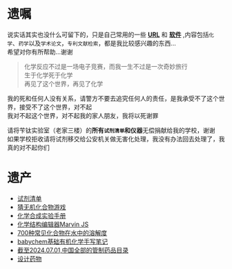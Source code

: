 # 遗嘱

说实话其实也没什么可留下的，只是自己常用的一些 **[URL](docx/URL.md)** 和 **[软件](https://github.com/Benzyl-titanium/Benzyl-titanium-will/releases/tag/app)** ,内容包括`化学`、`药学`以及`学术论文`，`专利文献检索`，都是我比较感兴趣的东西…  
希望对你有所帮助…谢谢

> 化学反应不过是一场电子竞赛，而我一生不过是一次奇妙旅行  
  生于化学死于化学  
  再见了这个世界，再见了化学

我的死和任何人没有关系，请警方不要去追究任何人的责任，是我承受不了这个世界，接受不了这个世界，对不起  
我对不起这个世界，对不起我的家人朋友，我将以死谢罪  


请将苄钛实验室（老家三楼）的**所有`试剂清单`和仪器**无偿捐献给我的学校，谢谢  
如果学校拒收请将试剂移交给公安机关做无害化处理，我没有办法回去处理了，我真的对不起你们

# 遗产

* [试剂清单](https://github.com/Benzyl-titanium/Benzyl-titanium-will/releases/download/app/BianTai_LAB.xlsx)
* [猜无机化合物游戏](https://benzyl-titanium.netlify.app/chemgame)
* [化学合成实验手册](https://chemhandbook.netlify.app)
* [化学结构编辑器Marvin JS](https://benzyl-titanium.netlify.app/marvin)
* [700种常见化合物在水中的溶解度](https://https://benzyl-titanium.netlify.app/solubility)
* [babychem基础有机化学手写笔记](https://github.com/Benzyl-titanium/BabyChem/releases/download/organic-chemistry/BabyChem.pdf)
* [截至2024.07.01,中国全部的管制药品目录](https://https://benzyl-titanium.netlify.app/structural-formula)
* [设计药物](https://benzyl-titanium.netlify.app/designdrugs)
